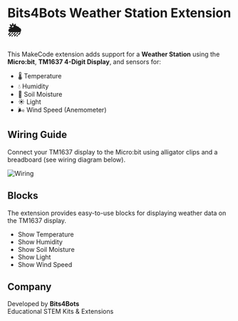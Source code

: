 # Bits4Bots Weather Station Extension 🌦️

This MakeCode extension adds support for a **Weather Station** using the **Micro:bit**, **TM1637 4-Digit Display**, and sensors for:

- 🌡️ Temperature  
- 💧 Humidity  
- 🌱 Soil Moisture  
- ☀️ Light  
- 🌬️ Wind Speed (Anemometer)

## Wiring Guide

Connect your TM1637 display to the Micro:bit using alligator clips and a breadboard (see wiring diagram below).  

![Wiring](HT16K33%20Backpack%20Wired%20to%20microbit.JPG)

## Blocks

The extension provides easy-to-use blocks for displaying weather data on the TM1637 display.

- Show Temperature  
- Show Humidity  
- Show Soil Moisture  
- Show Light  
- Show Wind Speed  

## Company

Developed by **Bits4Bots**  
Educational STEM Kits & Extensions
